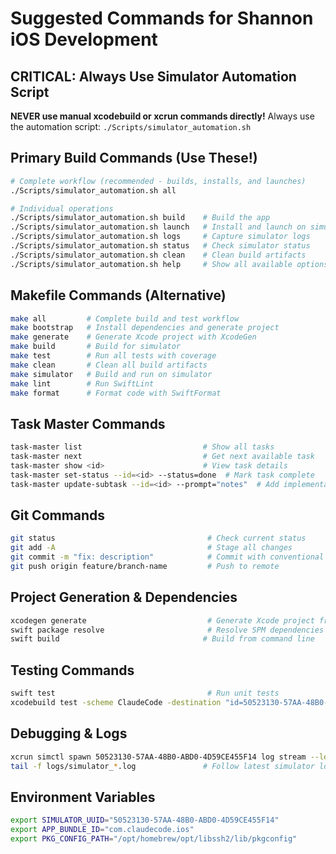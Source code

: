 # Suggested Commands for Shannon iOS Development

## CRITICAL: Always Use Simulator Automation Script
**NEVER use manual xcodebuild or xcrun commands directly!**
Always use the automation script: `./Scripts/simulator_automation.sh`

## Primary Build Commands (Use These!)
```bash
# Complete workflow (recommended - builds, installs, and launches)
./Scripts/simulator_automation.sh all

# Individual operations
./Scripts/simulator_automation.sh build    # Build the app
./Scripts/simulator_automation.sh launch   # Install and launch on simulator
./Scripts/simulator_automation.sh logs     # Capture simulator logs
./Scripts/simulator_automation.sh status   # Check simulator status
./Scripts/simulator_automation.sh clean    # Clean build artifacts
./Scripts/simulator_automation.sh help     # Show all available options
```

## Makefile Commands (Alternative)
```bash
make all         # Complete build and test workflow
make bootstrap   # Install dependencies and generate project
make generate    # Generate Xcode project with XcodeGen
make build       # Build for simulator
make test        # Run all tests with coverage
make clean       # Clean all build artifacts
make simulator   # Build and run on simulator
make lint        # Run SwiftLint
make format      # Format code with SwiftFormat
```

## Task Master Commands
```bash
task-master list                           # Show all tasks
task-master next                           # Get next available task
task-master show <id>                      # View task details
task-master set-status --id=<id> --status=done  # Mark task complete
task-master update-subtask --id=<id> --prompt="notes"  # Add implementation notes
```

## Git Commands
```bash
git status                                  # Check current status
git add -A                                  # Stage all changes
git commit -m "fix: description"            # Commit with conventional format
git push origin feature/branch-name         # Push to remote
```

## Project Generation & Dependencies
```bash
xcodegen generate                           # Generate Xcode project from Project.yml
swift package resolve                       # Resolve SPM dependencies
swift build                                # Build from command line
```

## Testing Commands
```bash
swift test                                  # Run unit tests
xcodebuild test -scheme ClaudeCode -destination "id=50523130-57AA-48B0-ABD0-4D59CE455F14"
```

## Debugging & Logs
```bash
xcrun simctl spawn 50523130-57AA-48B0-ABD0-4D59CE455F14 log stream --level=debug
tail -f logs/simulator_*.log               # Follow latest simulator log
```

## Environment Variables
```bash
export SIMULATOR_UUID="50523130-57AA-48B0-ABD0-4D59CE455F14"
export APP_BUNDLE_ID="com.claudecode.ios"
export PKG_CONFIG_PATH="/opt/homebrew/opt/libssh2/lib/pkgconfig"
```